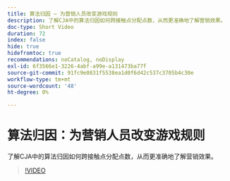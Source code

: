 ```yaml
---
title: 算法归因 — 为营销人员改变游戏规则
description: 了解CJA中的算法归因如何跨接触点分配点数，从而更准确地了解营销效果。
doc-type: Short Video
duration: 72
index: false
hide: true
hidefromtoc: true
recommendations: noCatalog, noDisplay
exl-id: 6f3566e1-3226-4abf-a99e-a131473ba77f
source-git-commit: 91fc9e0831f5538ea1d0f6d42c537c3705b4c30e
workflow-type: tm+mt
source-wordcount: '48'
ht-degree: 0%

---
```


# 算法归因：为营销人员改变游戏规则

了解CJA中的算法归因如何跨接触点分配点数，从而更准确地了解营销效果。

<!-- 85_S106_3442453_71_algorithmic-attribution-a-gamechanger-for-marketers -->
>[!VIDEO](https://video.tv.adobe.com/v/3458301/?learn=on&enablevpops=true)
